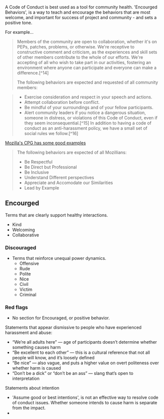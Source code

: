 A Code of Conduct is best used as a tool for community health.  'Encourged Behaviors', is a way to teach and encourage the behaviors that are most welcome, and important for success of project and community - and sets a positive tone.


For example...

> Members of the community are open to collaboration, whether it's on
> PEPs, patches, problems, or otherwise. We're receptive to constructive
> comment and criticism, as the experiences and skill sets of other
> members contribute to the whole of our efforts. We're accepting of all
> who wish to take part in our activities, fostering an environment
> where anyone can participate and everyone can make a difference.[^14]
>
> The following behaviors are expected and requested of all community
> members:

> -   Exercise consideration and respect in your speech and actions.
> -   Attempt collaboration before conflict.
> -   Be mindful of your surroundings and of your fellow participants.
> -   Alert community leaders if you notice a dangerous situation, someone in distress, or violations of this Code of Conduct, even if they seem inconsequential.[^15]
> In addition to having a code of conduct as an anti-harassment policy,
> we have a small set of social rules we follow.[^16]

[Mozilla's CPG has some good examples](https://www.mozilla.org/en-US/about/governance/policies/participation/)

> The following behaviors are expected of all Mozillians:
> * Be Respectful
> * Be Direct but Professional
> * Be Inclusive
> * Understand Different perspectives
> * Appreciate and Accomodate our Similarities
> * Lead by Example

## Encourged

Terms that are clearly support healthy interactions.

- Kind
- Welcoming
- Collaborative

### Discouraged

- Terms that reinforce unequal power dynamics.  
  * Offensive
  * Rude
  * Polite
  * Nice
  * Civil
  * Victim
  * Criminal

### Red flags

- No section for Encouraged, or positive behavior.

Statements that appear dismissive to people who have
experienced harassment and abuse:

-   “We’re all adults here” — age of participants doesn’t determine whether something causes harm
-   “Be excellent to each other” — this is a cultural reference that not all people will know, and it’s loosely defined
-   “Be nice” — also vague, and puts a higher value on overt politeness over whether harm is caused
-   “Don’t be a dick” or “don’t be an ass” — slang that’s open to interpretation

Statements about intention

- 'Assume good or best intentions', is not an effective way to resolve code of conduct issues. Whether someone intends to cause harm is separate from the impact.
-
